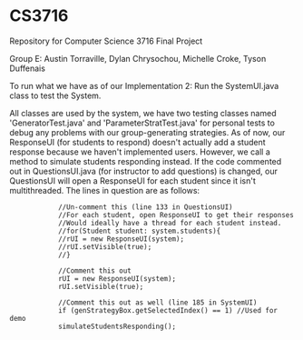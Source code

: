 CS3716
======

Repository for Computer Science 3716 Final Project

Group E:
Austin Torraville,
Dylan Chrysochou,
Michelle Croke,
Tyson Duffenais

To run what we have as of our Implementation 2:
Run the SystemUI.java class to test the System.

All classes are used by the system, we have two testing classes named 'GeneratorTest.java' and 
'ParameterStratTest.java' for personal tests to debug any problems with our group-generating strategies.
As of now, our ResponseUI (for students to respond) doesn't actually add a student response because 
we haven't implemented users. However, we call a method to simulate students responding instead.
If the code commented out in QuestionsUI.java (for instructor to add questions) is changed, our 
QuestionsUI will open a ResponseUI for each student since it isn't multithreaded. The lines in question 
are as follows:

				//Un-comment this (line 133 in QuestionsUI)
				//For each student, open ResponseUI to get their responses
				//Would ideally have a thread for each student instead.
				//for(Student student: system.students){
				//rUI = new ResponseUI(system);
				//rUI.setVisible(true);
				//}
				
				//Comment this out
				rUI = new ResponseUI(system);
				rUI.setVisible(true);
				
				//Comment this out as well (line 185 in SystemUI)
				if (genStrategyBox.getSelectedIndex() == 1) //Used for demo
				simulateStudentsResponding();

